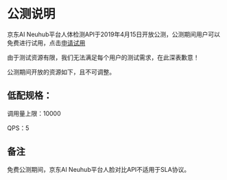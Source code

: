 # 公测说明

京东AI Neuhub平台人体检测API于2019年4月15日开放公测，公测期间用户可以免费进行试用，点击[申请试用](http://neuhub.jd.com/ai/api/body/detect)

由于测试资源有限，我们无法满足每个用户的测试需求，在此深表歉意！

公测期间开放的资源如下，且不可调整。


## 低配规格：

调用量上限：10000

QPS：5



## 备注

免费公测期间，京东AI Neuhub平台人脸对比API不适用于SLA协议。


